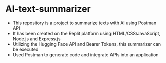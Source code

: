 # AI-text-summarizer
- This repository is a project to summarize texts with AI using Postman API
- It has been created on the Replit platform using HTML/CSS/JavaScript, Node.js and Express.js
- Utilizing the Hugging Face API and Bearer Tokens, this summarizer can be executed
- Used Postman to generate code and integrate APIs into an application
